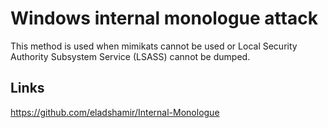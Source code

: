 # Windows internal monologue attack

This method is used when mimikats cannot be used or Local Security Authority Subsystem Service (LSASS) cannot be dumped.

## Links
https://github.com/eladshamir/Internal-Monologue